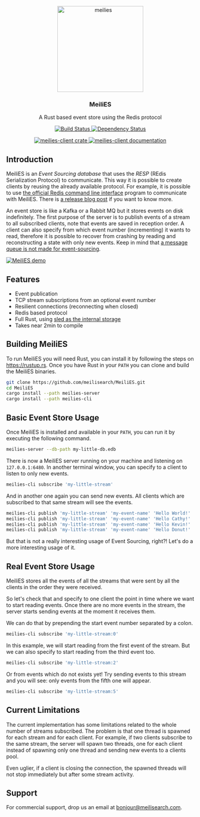 <p align="center">
  <img alt="meilies" src="https://user-images.githubusercontent.com/3610253/54926921-925b3500-4f11-11e9-8cbc-0f287f48108a.png" width="230">
</p>

<h3 align="center">MeiliES</h3>

<p align="center">
  A Rust based event store using the Redis protocol
</p>

<p align="center">
  <a href="https://dev.azure.com/thomas0884/thomas/_build/latest?definitionId=10&branchName=master">
    <img alt="Build Status" src="https://dev.azure.com/thomas0884/thomas/_apis/build/status/meilisearch.MeiliES?branchName=master">
  </a>

  <a href="https://deps.rs/repo/github/meilisearch/MeiliES">
    <img alt="Dependency Status" src="https://deps.rs/repo/github/meilisearch/MeiliES/status.svg">
  </a>
</p>

<p align="center">
  <a href="https://crates.io/crates/meilies-client">
    <img alt="meilies-client crate" src="https://img.shields.io/crates/v/meilies-client.svg">
  </a>

  <a href="https://docs.rs/meilies-client">
    <img alt="meilies-client documentation" src="https://docs.rs/meilies-client/badge.svg">
  </a>
</p>

## Introduction

MeiliES is an _Event Sourcing database_ that uses the _RESP_ (REdis Serialization Protocol) to communicate.
This way it is possible to create clients by reusing the already available protocol. For example, it is possible to use [the official Redis command line interface](https://redis.io/topics/rediscli) program to communicate with MeiliES. There is [a release blog post](https://blog.meilisearch.com/meilies-release/) if you want to know more.

An event store is like a Kafka or a Rabbit MQ but it stores events on disk indefinitely. The first purpose of the server is to publish events of a stream to all subscribed clients, note that events are saved in reception order. A client can also specify from which event number (incrementing) it wants to read, therefore it is possible to recover from crashing by reading and reconstructing a state with only new events. Keep in mind that [a message queue is not made for event-sourcing](https://medium.com/serialized-io/apache-kafka-is-not-for-event-sourcing-81735c3cf5c).

[![MeiliES demo](https://asciinema.org/a/2o58381Fy9C4nk9yNg3EHjwH1.svg)](https://asciinema.org/a/2o58381Fy9C4nk9yNg3EHjwH1?speed=2&autoplay=1)

## Features

- Event publication
- TCP stream subscriptions from an optional event number
- Resilient connections (reconnecting when closed)
- Redis based protocol
- Full Rust, using [sled as the internal storage](http://sled.rs)
- Takes near 2min to compile

## Building MeiliES

To run MeiliES you will need Rust, you can install it by following the steps on https://rustup.rs.
Once you have Rust in your `PATH` you can clone and build the MeiliES binaries.

```bash
git clone https://github.com/meilisearch/MeiliES.git
cd MeiliES
cargo install --path meilies-server
cargo install --path meilies-cli
```

## Basic Event Store Usage

Once MeiliES is installed and available in your `PATH`, you can run it by executing the following command.

```bash
meilies-server --db-path my-little-db.edb
```

There is now a MeiliES server running on your machine and listening on `127.0.0.1:6480`.
In another terminal window, you can specify to a client to listen to only new events.

```bash
meilies-cli subscribe 'my-little-stream'
```

And in another one again you can send new events.
All clients which are subscribed to that same stream will see the events.

```bash
meilies-cli publish 'my-little-stream' 'my-event-name' 'Hello World!'
meilies-cli publish 'my-little-stream' 'my-event-name' 'Hello Cathy!'
meilies-cli publish 'my-little-stream' 'my-event-name' 'Hello Kevin!'
meilies-cli publish 'my-little-stream' 'my-event-name' 'Hello Donut!'
```

But that is not a really interesting usage of Event Sourcing, right?!
Let's do a more interesting usage of it.

## Real Event Store Usage

MeiliES stores all the events of all the streams that were sent by all the clients in the order they were received.

So let's check that and specify to one client the point in time where we want to start reading events.
Once there are no more events in the stream, the server starts sending events at the moment it receives them.

We can do that by prepending the start event number separated by a colon.

```bash
meilies-cli subscribe 'my-little-stream:0'
```

In this example, we will start reading from the first event of the stream.
But we can also specify to start reading from the third event too.

```bash
meilies-cli subscribe 'my-little-stream:2'
```

Or from events which do not exists yet!
Try sending events to this stream and you will see: only events from the fifth one will appear.

```bash
meilies-cli subscribe 'my-little-stream:5'
```

## Current Limitations

The current implementation has some limitations related to the whole number of streams subscribed. The problem is that one thread is spawned for each stream and for each client. For example, if two clients subscribe to the same stream, the server will spawn two threads, one for each client instead of spawning only one thread and sending new events to a clients pool.

Even uglier, if a client is closing the connection, the spawned threads will not stop immediately but after some stream activity.

## Support

For commercial support, drop us an email at bonjour@meilisearch.com.
